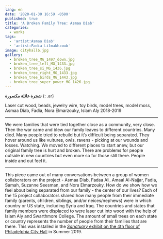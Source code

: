 ```yaml
---
lang: en
date: '2020-01-30 16:59 -0500'
published: true
title: 'A Broken Family Tree: Asmaa Diab'
categories:
  - works
tags:
  - 'artist:Asmaa Diab'
  - 'artist:Fadia Lilmakhzoub'
image: cityhall6.jpg
gallery:
  - broken_tree_MG_1497_down.jpg
  - broken_tree_left_MG_1433.jpg
  - broken_tree_si_MG_1436.jpg
  - broken_tree_right_MG_1433.jpg
  - broken_tree_birds_MG_1443.jpg
  - broken_tree_super_power_MG_1426.jpg
---
```

**شجرة عائلة مكسورة**
{: .ar}

Laser cut wood, beads, jewelry wire, toy birds, model trees, model moss,
Asmaa Diab, Fadia, Nora Elmarzouky, Islam Aly
2018-2019

<hr/>

We were families that were tied together close as a community, very close. 
Then the war came and blew our family leaves to different countries. 
Many died. 
Many people tried to rebuild but it’s difficult being separated. 
They hover around us like vultures, owls, ravens - picking at our wounds and losses. Watching.
We moved to different places to start anew, but our original family tree is hurt and broken. 
There are problems for people outside in new countries but even more so for those still there. 
People inside and out feel it. 

<hr/>

This piece came out of many conversations between a group of women collaborators on the project - Asmaa Diab, Fadaa Ali, Amaal Al-Najjar, Fadia, Samah, Suzanne Seesman, and Nora Elmarzouky. How do we show how we feel about being separated from our family - the center of our lives? Each of the 15 project collaborators shared how many people from their immediate family (parents, children, siblings, and/or neices/nephews) were in which country or US state, including Syria and Iraq. The countries and states that family members were displaced to were laser cut into wood with the help of Islam Aly and Swarthmore College. The amount of small trees on each state or country represents the number of people from their families that are there. This was installed in the [_Sanctuary_ exhibit on the 4th floor of Philadelphia City Hall](http://fps.swarthmore.edu/exhibitions/exhibit:city%20hall/sanctuary/) in Summer 2019.

